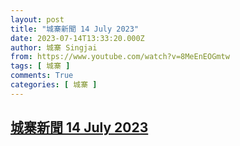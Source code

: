 ```yaml
---
layout: post
title: "城寨新聞 14 July 2023"
date: 2023-07-14T13:33:20.000Z
author: 城寨 Singjai
from: https://www.youtube.com/watch?v=8MeEnEOGmtw
tags: [ 城寨 ]
comments: True
categories: [ 城寨 ]
---
```

<!--1689341600000-->
[城寨新聞 14 July 2023](https://www.youtube.com/watch?v=8MeEnEOGmtw)
------

<div>

</div>
